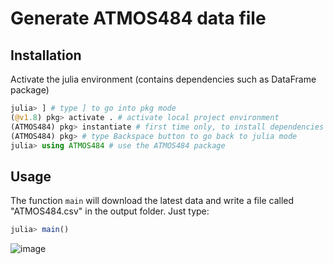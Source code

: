 # Generate ATMOS484 data file

## Installation

Activate the julia environment (contains dependencies such as DataFrame package)

```jl
julia> ] # type ] to go into pkg mode
(@v1.8) pkg> activate . # activate local project environment
(ATMOS484) pkg> instantiate # first time only, to install dependencies
(ATMOS484) pkg> # type Backspace button to go back to julia mode
julia> using ATMOS484 # use the ATMOS484 package
```

## Usage

The function `main` will download the latest data and write a file called 
"ATMOS484.csv" in the output folder. Just type:

```jl
julia> main()
```
![image](https://user-images.githubusercontent.com/22160257/190423442-3f08f9e3-b6e4-4264-b089-dc5e0606967a.png)
